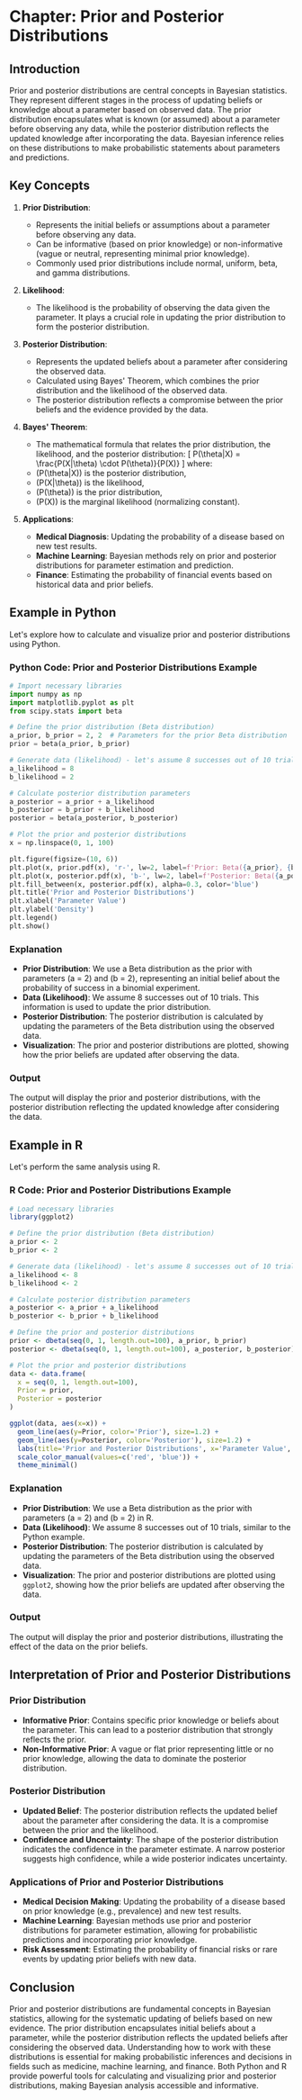 # Chapter: Prior and Posterior Distributions

## Introduction

Prior and posterior distributions are central concepts in Bayesian statistics. They represent different stages in the process of updating beliefs or knowledge about a parameter based on observed data. The prior distribution encapsulates what is known (or assumed) about a parameter before observing any data, while the posterior distribution reflects the updated knowledge after incorporating the data. Bayesian inference relies on these distributions to make probabilistic statements about parameters and predictions.

## Key Concepts

1. **Prior Distribution**:
   - Represents the initial beliefs or assumptions about a parameter before observing any data.
   - Can be informative (based on prior knowledge) or non-informative (vague or neutral, representing minimal prior knowledge).
   - Commonly used prior distributions include normal, uniform, beta, and gamma distributions.

2. **Likelihood**:
   - The likelihood is the probability of observing the data given the parameter. It plays a crucial role in updating the prior distribution to form the posterior distribution.

3. **Posterior Distribution**:
   - Represents the updated beliefs about a parameter after considering the observed data.
   - Calculated using Bayes' Theorem, which combines the prior distribution and the likelihood of the observed data.
   - The posterior distribution reflects a compromise between the prior beliefs and the evidence provided by the data.

4. **Bayes' Theorem**:
   - The mathematical formula that relates the prior distribution, the likelihood, and the posterior distribution:
   \[
   P(\theta|X) = \frac{P(X|\theta) \cdot P(\theta)}{P(X)}
   \]
   where:
   - \(P(\theta|X)\) is the posterior distribution,
   - \(P(X|\theta)\) is the likelihood,
   - \(P(\theta)\) is the prior distribution,
   - \(P(X)\) is the marginal likelihood (normalizing constant).

5. **Applications**:
   - **Medical Diagnosis**: Updating the probability of a disease based on new test results.
   - **Machine Learning**: Bayesian methods rely on prior and posterior distributions for parameter estimation and prediction.
   - **Finance**: Estimating the probability of financial events based on historical data and prior beliefs.

## Example in Python

Let's explore how to calculate and visualize prior and posterior distributions using Python.

### Python Code: Prior and Posterior Distributions Example

```python
# Import necessary libraries
import numpy as np
import matplotlib.pyplot as plt
from scipy.stats import beta

# Define the prior distribution (Beta distribution)
a_prior, b_prior = 2, 2  # Parameters for the prior Beta distribution
prior = beta(a_prior, b_prior)

# Generate data (likelihood) - let's assume 8 successes out of 10 trials
a_likelihood = 8
b_likelihood = 2

# Calculate posterior distribution parameters
a_posterior = a_prior + a_likelihood
b_posterior = b_prior + b_likelihood
posterior = beta(a_posterior, b_posterior)

# Plot the prior and posterior distributions
x = np.linspace(0, 1, 100)

plt.figure(figsize=(10, 6))
plt.plot(x, prior.pdf(x), 'r-', lw=2, label=f'Prior: Beta({a_prior}, {b_prior})')
plt.plot(x, posterior.pdf(x), 'b-', lw=2, label=f'Posterior: Beta({a_posterior}, {b_posterior})')
plt.fill_between(x, posterior.pdf(x), alpha=0.3, color='blue')
plt.title('Prior and Posterior Distributions')
plt.xlabel('Parameter Value')
plt.ylabel('Density')
plt.legend()
plt.show()
```

### Explanation

- **Prior Distribution**: We use a Beta distribution as the prior with parameters \(a = 2\) and \(b = 2\), representing an initial belief about the probability of success in a binomial experiment.
- **Data (Likelihood)**: We assume 8 successes out of 10 trials. This information is used to update the prior distribution.
- **Posterior Distribution**: The posterior distribution is calculated by updating the parameters of the Beta distribution using the observed data.
- **Visualization**: The prior and posterior distributions are plotted, showing how the prior beliefs are updated after observing the data.

### Output

The output will display the prior and posterior distributions, with the posterior distribution reflecting the updated knowledge after considering the data.

## Example in R

Let's perform the same analysis using R.

### R Code: Prior and Posterior Distributions Example

```r
# Load necessary libraries
library(ggplot2)

# Define the prior distribution (Beta distribution)
a_prior <- 2
b_prior <- 2

# Generate data (likelihood) - let's assume 8 successes out of 10 trials
a_likelihood <- 8
b_likelihood <- 2

# Calculate posterior distribution parameters
a_posterior <- a_prior + a_likelihood
b_posterior <- b_prior + b_likelihood

# Define the prior and posterior distributions
prior <- dbeta(seq(0, 1, length.out=100), a_prior, b_prior)
posterior <- dbeta(seq(0, 1, length.out=100), a_posterior, b_posterior)

# Plot the prior and posterior distributions
data <- data.frame(
  x = seq(0, 1, length.out=100),
  Prior = prior,
  Posterior = posterior
)

ggplot(data, aes(x=x)) +
  geom_line(aes(y=Prior, color='Prior'), size=1.2) +
  geom_line(aes(y=Posterior, color='Posterior'), size=1.2) +
  labs(title='Prior and Posterior Distributions', x='Parameter Value', y='Density') +
  scale_color_manual(values=c('red', 'blue')) +
  theme_minimal()
```

### Explanation

- **Prior Distribution**: We use a Beta distribution as the prior with parameters \(a = 2\) and \(b = 2\) in R.
- **Data (Likelihood)**: We assume 8 successes out of 10 trials, similar to the Python example.
- **Posterior Distribution**: The posterior distribution is calculated by updating the parameters of the Beta distribution using the observed data.
- **Visualization**: The prior and posterior distributions are plotted using `ggplot2`, showing how the prior beliefs are updated after observing the data.

### Output

The output will display the prior and posterior distributions, illustrating the effect of the data on the prior beliefs.

## Interpretation of Prior and Posterior Distributions

### Prior Distribution

- **Informative Prior**: Contains specific prior knowledge or beliefs about the parameter. This can lead to a posterior distribution that strongly reflects the prior.
- **Non-Informative Prior**: A vague or flat prior representing little or no prior knowledge, allowing the data to dominate the posterior distribution.

### Posterior Distribution

- **Updated Belief**: The posterior distribution reflects the updated belief about the parameter after considering the data. It is a compromise between the prior and the likelihood.
- **Confidence and Uncertainty**: The shape of the posterior distribution indicates the confidence in the parameter estimate. A narrow posterior suggests high confidence, while a wide posterior indicates uncertainty.

### Applications of Prior and Posterior Distributions

- **Medical Decision Making**: Updating the probability of a disease based on prior knowledge (e.g., prevalence) and new test results.
- **Machine Learning**: Bayesian methods use prior and posterior distributions for parameter estimation, allowing for probabilistic predictions and incorporating prior knowledge.
- **Risk Assessment**: Estimating the probability of financial risks or rare events by updating prior beliefs with new data.

## Conclusion

Prior and posterior distributions are fundamental concepts in Bayesian statistics, allowing for the systematic updating of beliefs based on new evidence. The prior distribution encapsulates initial beliefs about a parameter, while the posterior distribution reflects the updated beliefs after considering the observed data. Understanding how to work with these distributions is essential for making probabilistic inferences and decisions in fields such as medicine, machine learning, and finance. Both Python and R provide powerful tools for calculating and visualizing prior and posterior distributions, making Bayesian analysis accessible and informative.
